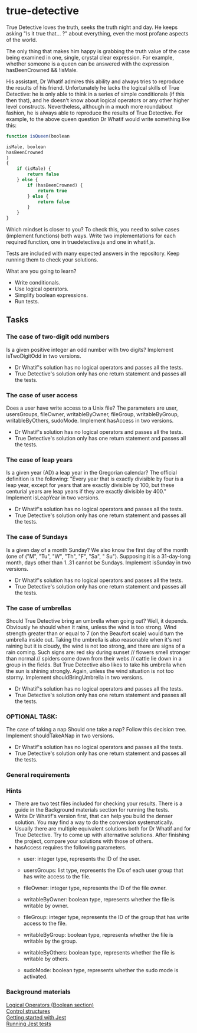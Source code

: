 # true-detective

True Detective loves the truth, seeks the truth night and day. He keeps asking "Is it true that... ?" about everything,
even the most profane aspects of the world.

The only thing that makes him happy is grabbing the truth value of the case being examined in one, single, crystal clear
expression. For example, whether someone is a queen can be answered with the expression hasBeenCrowned && !isMale.

His assistant, Dr Whatif admires this ability and always tries to reproduce the results of his friend. Unfortunately he
lacks the logical skills of True Detective: he is only able to think in a series of simple conditionals (if this then
that), and he doesn't know about logical operators or any other higher level constructs. Nevertheless, although in a
much more roundabout fashion, he is always able to reproduce the results of True Detective. For example, to the above
queen question Dr Whatif would write something like this:

```javascript
function isQueen(boolean

isMale, boolean
hasBeenCrowned
)
{
    if (isMale) {
        return false
    } else {
        if (hasBeenCrowned) {
            return true
        } else {
            return false
        }
    }
}
```

Which mindset is closer to you? To check this, you need to solve cases (implement functions) both ways. Write two
implementations for each required function, one in truedetective.js and one in whatif.js.

Tests are included with many expected answers in the repository. Keep running them to check your solutions.

What are you going to learn?

* Write conditionals.
* Use logical operators.
* Simplify boolean expressions.
* Run tests.

## Tasks

### The case of two-digit odd numbers

Is a given positive integer an odd number with two digits? Implement isTwoDigitOdd in two versions.

* Dr Whatif's solution has no logical operators and passes all the tests.
* True Detective's solution only has one return statement and passes all the tests.

### The case of user access

Does a user have write access to a Unix file? The parameters are user, usersGroups, fileOwner, writableByOwner,
fileGroup, writableByGroup, writableByOthers, sudoMode. Implement hasAccess in two versions.

* Dr Whatif's solution has no logical operators and passes all the tests.
* True Detective's solution only has one return statement and passes all the tests.

### The case of leap years

Is a given year (AD) a leap year in the Gregorian calendar? The official definition is the following: "Every year that
is exactly divisible by four is a leap year, except for years that are exactly divisible by 100, but these centurial
years are leap years if they are exactly divisible by 400." Implement isLeapYear in two versions.

* Dr Whatif's solution has no logical operators and passes all the tests.
* True Detective's solution only has one return statement and passes all the tests.

### The case of Sundays

Is a given day of a month Sunday? We also know the first day of the month (one of ("M", "Tu", "W", "Th", "F", "Sa", "
Su"). Supposing it is a 31-day-long month, days other than 1..31 cannot be Sundays. Implement isSunday in two versions.

* Dr Whatif's solution has no logical operators and passes all the tests.
* True Detective's solution only has one return statement and passes all the tests.

### The case of umbrellas

Should True Detective bring an umbrella when going out? Well, it depends. Obviously he should when it rains, unless the
wind is too strong. Wind strength greater than or equal to 7 (on the Beaufort scale) would turn the umbrella inside out.
Taking the umbrella is also reasonable when it's not raining but it is cloudy, the wind is not too strong, and there are
signs of a rain coming. Such signs are: red sky during sunset // flowers smell stronger than normal // spiders come down
from their webs // cattle lie down in a group in the fields. But True Detective also likes to take his umbrella when the
sun is shining strongly. Again, unless the wind situation is not too stormy. Implement shouldBringUmbrella in two
versions.

* Dr Whatif's solution has no logical operators and passes all the tests.
* True Detective's solution only has one return statement and passes all the tests.

### OPTIONAL TASK:

The case of taking a nap
Should one take a nap? Follow this decision tree. Implement shouldTakeANap in two versions.

* Dr Whatif's solution has no logical operators and passes all the tests.
* True Detective's solution only has one return statement and passes all the tests.

### General requirements

### Hints

* There are two test files included for checking your results. There is a guide in the Background materials section for
  running the tests.
* Write Dr Whatif's version first, that can help you build the denser solution. You may find a way to do the conversion
  systematically.
* Usually there are multiple equivalent solutions both for Dr Whatif and for True Detective. Try to come up with
  alternative solutions. After finishing the project, compare your solutions with those of others.
* hasAccess requires the following parameters.
    * user: integer type, represents the ID of the user.

    * usersGroups: list type, represents the IDs of each user group that has write access to the file.

    * fileOwner: integer type, represents the ID of the file owner.

    * writableByOwner: boolean type, represents whether the file is writable by owner.

    * fileGroup: integer type, represents the ID of the group that has write access to the file.

    * writableByGroup: boolean type, represents whether the file is writable by the group.

    * writableByOthers: boolean type, represents whether the file is writable by others.

    * sudoMode: boolean type, represents whether the sudo mode is activated.

### Background materials

[Logical Operators (Boolean section)](/JavascriptDataTypes.md)  
[Control structures](/JavascriptControlFlow.md)  
[Getting started with Jest](https://jestjs.io/docs/getting-started)  
[Running Jest tests](https://jestjs.io/docs/cli)  
